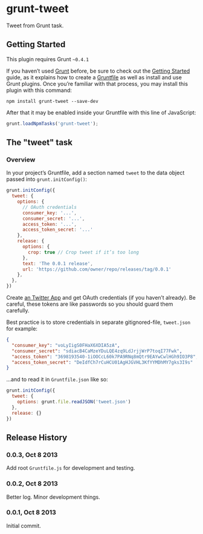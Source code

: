 # grunt-tweet

Tweet from Grunt task.

## Getting Started
This plugin requires Grunt `~0.4.1`

If you haven’t used [Grunt](http://gruntjs.com/) before, be sure to check out the [Getting Started](http://gruntjs.com/getting-started) guide, as it explains how to create a [Gruntfile](http://gruntjs.com/sample-gruntfile) as well as install and use Grunt plugins. Once you’re familiar with that process, you may install this plugin with this command:

```shell
npm install grunt-tweet --save-dev
```

After that it may be enabled inside your Gruntfile with this line of JavaScript:

```js
grunt.loadNpmTasks('grunt-tweet');
```

## The "tweet" task

### Overview
In your project’s Gruntfile, add a section named `tweet` to the data object passed into `grunt.initConfig()`:

```js
grunt.initConfig({
  tweet: {
    options: {
      // OAuth credentials
      consumer_key: '...',
      consumer_secret: '...',
      access_token: '...',
      access_token_secret: '...'
    },
    release: {
      options: {
        crop: true // Crop tweet if it’s too long
      },
      text: 'The 0.0.1 release',
      url: 'https://github.com/owner/repo/releases/tag/0.0.1'
    },
  },
})
```

Create [an Twitter App](https://dev.twitter.com/apps/new) and get OAuth credentials (if you haven’t already). Be careful, these tokens are like passwords so you should guard them carefully.

Best practice is to store credentials in separate gitignored-file, `tweet.json` for example:

```json
{
  "consumer_key": "voLyIigS0FHaX6XDIA5zA",
  "consumer_secret": "sdiacB4CaMzeYDuLQE4zq9LdJrjjWrP7toqI77Fwk",
  "access_token": "3698193540-1iOOCcL60k7PA9RNq8mQtr9EAYwCwlHGh9IO3P8",
  "access_token_secret": "DeIdfCh7rCuHCU01AgHJGVHL3KfYYMDhMY7gks3I9s"
}
```

…and to read it in `Gruntfile.json` like so:

```js
grunt.initConfig({
  tweet: {
    options: grunt.file.readJSON('tweet.json')
  },
  release: {}
})
```

## Release History
### 0.0.3, Oct 8 2013
Add root `Gruntfile.js` for development and testing.
### 0.0.2, Oct 8 2013
Better log. Minor development things.
### 0.0.1, Oct 8 2013
Initial commit.
